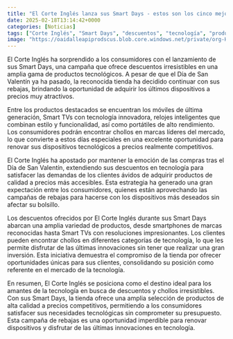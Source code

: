 ```yaml
---
title: "El Corte Inglés lanza sus Smart Days - estos son los cinco mejores chollos en móviles, Smart TVs, relojes inteligentes, portátiles y más"
date: 2025-02-18T13:14:42+0000
categories: [Noticias]
tags: ["Corte Inglés", "Smart Days", "descuentos", "tecnología", "productos tecnológicos", "chollos", "marcas líderes."]
image: "https://oaidalleapiprodscus.blob.core.windows.net/private/org-HKmKxpuNw3Y88lm4EBrIPq0n/user-ZwiCXOggLL8ZNNKE2g7rXFmV/img-j0WopuTR9D3t0rrm4U3e5MhA.png?st=2025-02-18T12%3A14%3A41Z&se=2025-02-18T14%3A14%3A41Z&sp=r&sv=2024-08-04&sr=b&rscd=inline&rsct=image/png&skoid=d505667d-d6c1-4a0a-bac7-5c84a87759f8&sktid=a48cca56-e6da-484e-a814-9c849652bcb3&skt=2025-02-18T08%3A37%3A47Z&ske=2025-02-19T08%3A37%3A47Z&sks=b&skv=2024-08-04&sig=2c6p2pS64tD854gFcMxha%2BJV1/8onEM5FXmB3TgiSc0%3D"
---
```


El Corte Inglés ha sorprendido a los consumidores con el lanzamiento de sus Smart Days, una campaña que ofrece descuentos irresistibles en una amplia gama de productos tecnológicos. A pesar de que el Día de San Valentín ya ha pasado, la reconocida tienda ha decidido continuar con sus rebajas, brindando la oportunidad de adquirir los últimos dispositivos a precios muy atractivos. 

Entre los productos destacados se encuentran los móviles de última generación, Smart TVs con tecnología innovadora, relojes inteligentes que combinan estilo y funcionalidad, así como portátiles de alto rendimiento. Los consumidores podrán encontrar chollos en marcas líderes del mercado, lo que convierte a estos días especiales en una excelente oportunidad para renovar sus dispositivos tecnológicos a precios realmente competitivos.

El Corte Inglés ha apostado por mantener la emoción de las compras tras el Día de San Valentín, extendiendo sus descuentos en tecnología para satisfacer las demandas de los clientes ávidos de adquirir productos de calidad a precios más accesibles. Esta estrategia ha generado una gran expectación entre los consumidores, quienes están aprovechando las campañas de rebajas para hacerse con los dispositivos más deseados sin afectar su bolsillo.

Los descuentos ofrecidos por El Corte Inglés durante sus Smart Days abarcan una amplia variedad de productos, desde smartphones de marcas reconocidas hasta Smart TVs con resoluciones impresionantes. Los clientes pueden encontrar chollos en diferentes categorías de tecnología, lo que les permite disfrutar de las últimas innovaciones sin tener que realizar una gran inversión. Esta iniciativa demuestra el compromiso de la tienda por ofrecer oportunidades únicas para sus clientes, consolidando su posición como referente en el mercado de la tecnología.

En resumen, El Corte Inglés se posiciona como el destino ideal para los amantes de la tecnología en busca de descuentos y chollos irresistibles. Con sus Smart Days, la tienda ofrece una amplia selección de productos de alta calidad a precios competitivos, permitiendo a los consumidores satisfacer sus necesidades tecnológicas sin comprometer su presupuesto. Esta campaña de rebajas es una oportunidad imperdible para renovar dispositivos y disfrutar de las últimas innovaciones en tecnología.
    
